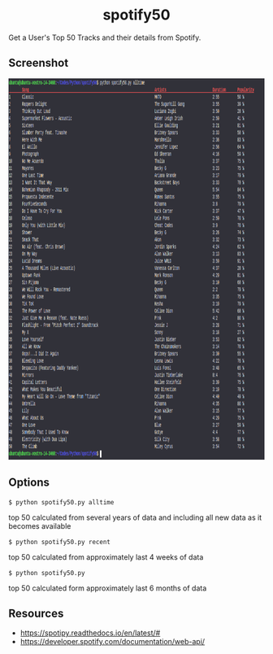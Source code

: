 <h1 align="center">spotify50</h1>

Get a User's Top 50 Tracks and their details from Spotify.

## Screenshot

<p align="center">
  <img src="Screenshot.png" width="1000" height="750" />
</p>

## Options

```
$ python spotify50.py alltime
```
top 50 calculated from several years of data and including all new data as it becomes available
```
$ python spotify50.py recent
```
top 50 calculated from approximately last 4 weeks of data
```
$ python spotify50.py
```
top 50 calculated form approximately last 6 months of data

## Resources

- https://spotipy.readthedocs.io/en/latest/#
- https://developer.spotify.com/documentation/web-api/

